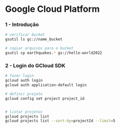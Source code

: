 
# Google Cloud Platform

### 1 - Introdução

```sh
# verificar bucket
gsutil ls gc://name_bucket

# copiar arquivos para o bucket
gsutil cp earthquakes.* gs://hello-world2022
```

### 2 - Login do GCloud SDK
```sh
# fazer login
gcloud auth login
gcloud auth application-default login

# definir projeto
gcloud config set project project_id


# listar projetos
gcloud projects list
gcloud projects list --sort-by=projectId --limit=5
```